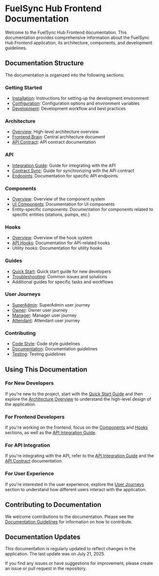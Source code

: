 # FuelSync Hub Frontend Documentation

Welcome to the FuelSync Hub Frontend documentation. This documentation provides comprehensive information about the FuelSync Hub Frontend application, its architecture, components, and development guidelines.

## Documentation Structure

The documentation is organized into the following sections:

### Getting Started
- [Installation](getting-started/installation.md): Instructions for setting up the development environment
- [Configuration](getting-started/configuration.md): Configuration options and environment variables
- [Development](getting-started/development.md): Development workflow and best practices

### Architecture
- [Overview](architecture/overview.md): High-level architecture overview
- [Frontend Brain](architecture/frontend-brain.md): Central architecture document
- [API Contract](architecture/api-contract.md): API contract documentation

### API
- [Integration Guide](api/integration-guide.md): Guide for integrating with the API
- [Contract Sync](api/contract-sync.md): Guide for synchronizing with the API contract
- [Endpoints](api/endpoints/): Documentation for specific API endpoints

### Components
- [Overview](components/overview.md): Overview of the component system
- [UI Components](components/ui-components.md): Documentation for UI components
- Entity-specific components: Documentation for components related to specific entities (stations, pumps, etc.)

### Hooks
- [Overview](hooks/overview.md): Overview of the hook system
- [API Hooks](hooks/api-hooks.md): Documentation for API-related hooks
- Utility hooks: Documentation for utility hooks

### Guides
- [Quick Start](guides/quick-start.md): Quick start guide for new developers
- [Troubleshooting](guides/troubleshooting.md): Common issues and solutions
- Additional guides for specific tasks and workflows

### User Journeys
- [SuperAdmin](journeys/superadmin.md): SuperAdmin user journey
- [Owner](journeys/owner.md): Owner user journey
- [Manager](journeys/manager.md): Manager user journey
- [Attendant](journeys/attendant.md): Attendant user journey

### Contributing
- [Code Style](contributing/code-style.md): Code style guidelines
- [Documentation](contributing/documentation.md): Documentation guidelines
- [Testing](contributing/testing.md): Testing guidelines

## Using This Documentation

### For New Developers
If you're new to the project, start with the [Quick Start Guide](guides/quick-start.md) and then explore the [Architecture Overview](architecture/overview.md) to understand the high-level design of the application.

### For Frontend Developers
If you're working on the frontend, focus on the [Components](components/) and [Hooks](hooks/) sections, as well as the [API Integration Guide](api/integration-guide.md).

### For API Integration
If you're integrating with the API, refer to the [API Integration Guide](api/integration-guide.md) and the [API Contract](architecture/api-contract.md) documentation.

### For User Experience
If you're interested in the user experience, explore the [User Journeys](journeys/) section to understand how different users interact with the application.

## Contributing to Documentation

We welcome contributions to the documentation. Please see the [Documentation Guidelines](contributing/documentation.md) for information on how to contribute.

## Documentation Updates

This documentation is regularly updated to reflect changes in the application. The last update was on July 21, 2025.

If you find any issues or have suggestions for improvement, please create an issue or pull request in the repository.